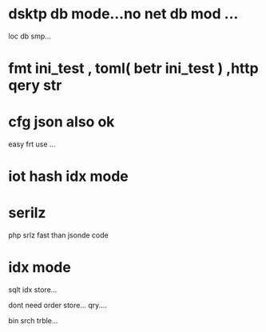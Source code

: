 

# dsktp db mode...no net db mod ...

loc db smp...

# fmt ini_test , toml( betr ini_test )  ,http qery str

# cfg json also ok

easy frt use ...

# iot hash idx mode


# serilz

php srlz fast than jsonde code


# idx mode 

sqlt idx store...


dont need order store... qry....



bin srch trble...





